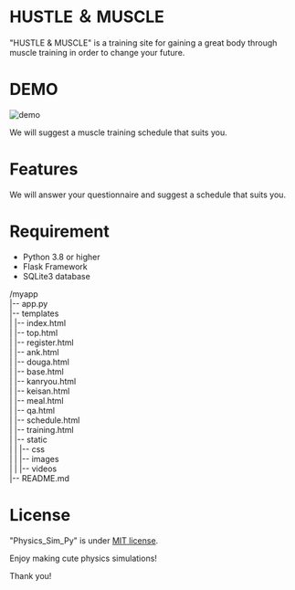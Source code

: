 # HUSTLE ＆ MUSCLE

"HUSTLE & MUSCLE" is a training site for gaining a great body through muscle training in order to change your future.

# DEMO

![demo](https://private-user-images.githubusercontent.com/137126922/299203624-93bc90c5-7c6d-43bf-aac5-51b0d889064b.gif?jwt=eyJhbGciOiJIUzI1NiIsInR5cCI6IkpXVCJ9.eyJpc3MiOiJnaXRodWIuY29tIiwiYXVkIjoicmF3LmdpdGh1YnVzZXJjb250ZW50LmNvbSIsImtleSI6ImtleTUiLCJleHAiOjE3MDYwNzgzMTAsIm5iZiI6MTcwNjA3ODAxMCwicGF0aCI6Ii8xMzcxMjY5MjIvMjk5MjAzNjI0LTkzYmM5MGM1LTdjNmQtNDNiZi1hYWM1LTUxYjBkODg5MDY0Yi5naWY_WC1BbXotQWxnb3JpdGhtPUFXUzQtSE1BQy1TSEEyNTYmWC1BbXotQ3JlZGVudGlhbD1BS0lBVkNPRFlMU0E1M1BRSzRaQSUyRjIwMjQwMTI0JTJGdXMtZWFzdC0xJTJGczMlMkZhd3M0X3JlcXVlc3QmWC1BbXotRGF0ZT0yMDI0MDEyNFQwNjMzMzBaJlgtQW16LUV4cGlyZXM9MzAwJlgtQW16LVNpZ25hdHVyZT0yNTA1NWNlOTM3NDIzYWY0OWJiMmI1YmM4ODAzNjcyYThjOWI2MTgzMWRjMTc5ZDEwN2FkNWZiZjE5YTAxMDdhJlgtQW16LVNpZ25lZEhlYWRlcnM9aG9zdCZhY3Rvcl9pZD0wJmtleV9pZD0wJnJlcG9faWQ9MCJ9.ezUCt4w6et3pbAOIOUFJYREmJM9qAaOmzL7pnq5Q-kE)

We will suggest a muscle training schedule that suits you.

# Features

We will answer your questionnaire and suggest a schedule that suits you.

# Requirement

- Python 3.8 or higher
- Flask Framework
- SQLite3 database

/myapp <br>
|-- app.py <br>
|-- templates <br>
|   |-- index.html <br>
|   |-- top.html <br>
|   |-- register.html <br>
|   |-- ank.html <br>
|   |-- douga.html <br>
|   |-- base.html <br>
|   |-- kanryou.html <br>
|   |-- keisan.html <br>
|   |-- meal.html <br>
|   |-- qa.html <br>
|   |-- schedule.html <br>
|   |-- training.html <br>
|   |-- static <br>
|   |   |-- css <br>
|   |   |-- images <br>
|   |   |-- videos <br>
|-- README.md

# License

"Physics_Sim_Py" is under [MIT license](https://en.wikipedia.org/wiki/MIT_License).

Enjoy making cute physics simulations!

Thank you!
